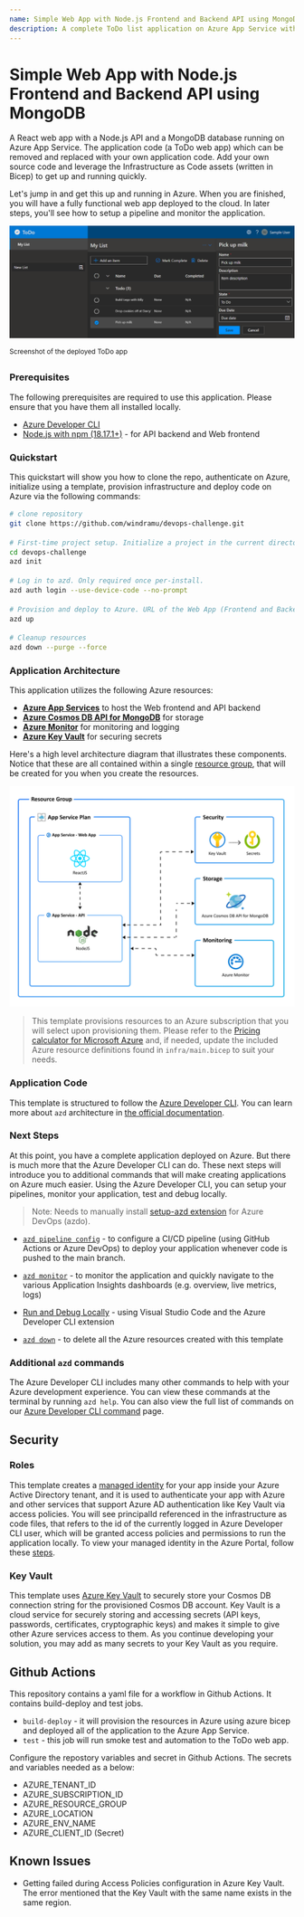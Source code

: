 ```yaml
---
name: Simple Web App with Node.js Frontend and Backend API using MongoDB
description: A complete ToDo list application on Azure App Service with Node.js API and Azure Cosmos API for MongoDB for storage. 
---
```


# Simple Web App with Node.js Frontend and Backend API using MongoDB

A React web app with a Node.js API and a MongoDB database running on Azure App Service. The application code (a ToDo web app) which can be removed and replaced with your own application code. Add your own source code and leverage the Infrastructure as Code assets (written in Bicep) to get up and running quickly.

Let's jump in and get this up and running in Azure. When you are finished, you will have a fully functional web app deployed to the cloud. In later steps, you'll see how to setup a pipeline and monitor the application.

!["Screenshot of deployed ToDo app"](assets/web.png)

<sup>Screenshot of the deployed ToDo app</sup>

### Prerequisites

The following prerequisites are required to use this application. Please ensure that you have them all installed locally.

- [Azure Developer CLI](https://aka.ms/azd-install)
- [Node.js with npm (18.17.1+)](https://nodejs.org/) - for API backend and Web frontend

### Quickstart
This quickstart will show you how to clone the repo, authenticate on Azure, initialize using a template, provision infrastructure and deploy code on Azure via the following commands:

```bash
# clone repository
git clone https://github.com/windramu/devops-challenge.git

# First-time project setup. Initialize a project in the current directory, enter unique environment name. 
cd devops-challenge 
azd init

# Log in to azd. Only required once per-install.
azd auth login --use-device-code --no-prompt

# Provision and deploy to Azure. URL of the Web App (Frontend and Backend API) will shown at the end of the process.
azd up

# Cleanup resources
azd down --purge --force
```

### Application Architecture

This application utilizes the following Azure resources:

- [**Azure App Services**](https://docs.microsoft.com/azure/app-service/) to host the Web frontend and API backend
- [**Azure Cosmos DB API for MongoDB**](https://docs.microsoft.com/azure/cosmos-db/mongodb/mongodb-introduction) for storage
- [**Azure Monitor**](https://docs.microsoft.com/azure/azure-monitor/) for monitoring and logging
- [**Azure Key Vault**](https://docs.microsoft.com/azure/key-vault/) for securing secrets

Here's a high level architecture diagram that illustrates these components. Notice that these are all contained within a single [resource group](https://docs.microsoft.com/azure/azure-resource-manager/management/manage-resource-groups-portal), that will be created for you when you create the resources.

!["Application architecture diagram"](assets/resources.png)

> This template provisions resources to an Azure subscription that you will select upon provisioning them. Please refer to the [Pricing calculator for Microsoft Azure](https://azure.microsoft.com/pricing/calculator/) and, if needed, update the included Azure resource definitions found in `infra/main.bicep` to suit your needs.

### Application Code

This template is structured to follow the [Azure Developer CLI](https://aka.ms/azure-dev/overview). You can learn more about `azd` architecture in [the official documentation](https://learn.microsoft.com/azure/developer/azure-developer-cli/make-azd-compatible?pivots=azd-create#understand-the-azd-architecture).

### Next Steps

At this point, you have a complete application deployed on Azure. But there is much more that the Azure Developer CLI can do. These next steps will introduce you to additional commands that will make creating applications on Azure much easier. Using the Azure Developer CLI, you can setup your pipelines, monitor your application, test and debug locally.

> Note: Needs to manually install [setup-azd extension](https://marketplace.visualstudio.com/items?itemName=ms-azuretools.azd) for Azure DevOps (azdo).

- [`azd pipeline config`](https://learn.microsoft.com/azure/developer/azure-developer-cli/configure-devops-pipeline?tabs=GitHub) - to configure a CI/CD pipeline (using GitHub Actions or Azure DevOps) to deploy your application whenever code is pushed to the main branch. 

- [`azd monitor`](https://learn.microsoft.com/azure/developer/azure-developer-cli/monitor-your-app) - to monitor the application and quickly navigate to the various Application Insights dashboards (e.g. overview, live metrics, logs)

- [Run and Debug Locally](https://learn.microsoft.com/azure/developer/azure-developer-cli/debug?pivots=ide-vs-code) - using Visual Studio Code and the Azure Developer CLI extension

- [`azd down`](https://learn.microsoft.com/azure/developer/azure-developer-cli/reference#azd-down) - to delete all the Azure resources created with this template 

### Additional `azd` commands

The Azure Developer CLI includes many other commands to help with your Azure development experience. You can view these commands at the terminal by running `azd help`. You can also view the full list of commands on our [Azure Developer CLI command](https://aka.ms/azure-dev/ref) page.

## Security

### Roles

This template creates a [managed identity](https://docs.microsoft.com/azure/active-directory/managed-identities-azure-resources/overview) for your app inside your Azure Active Directory tenant, and it is used to authenticate your app with Azure and other services that support Azure AD authentication like Key Vault via access policies. You will see principalId referenced in the infrastructure as code files, that refers to the id of the currently logged in Azure Developer CLI user, which will be granted access policies and permissions to run the application locally. To view your managed identity in the Azure Portal, follow these [steps](https://docs.microsoft.com/azure/active-directory/managed-identities-azure-resources/how-to-view-managed-identity-service-principal-portal).

### Key Vault

This template uses [Azure Key Vault](https://docs.microsoft.com/azure/key-vault/general/overview) to securely store your Cosmos DB connection string for the provisioned Cosmos DB account. Key Vault is a cloud service for securely storing and accessing secrets (API keys, passwords, certificates, cryptographic keys) and makes it simple to give other Azure services access to them. As you continue developing your solution, you may add as many secrets to your Key Vault as you require.

## Github Actions

This repository contains a yaml file for a workflow in Github Actions. It contains build-deploy and test jobs. 
- `build-deploy` - it will provision the resources in Azure using azure bicep and deployed all of the application to the Azure App Service.
- `test` - this job will run smoke test and automation to the ToDo web app.

Configure the repostory variables and secret in Github Actions. The secrets and variables needed as a below:
- AZURE_TENANT_ID
- AZURE_SUBSCRIPTION_ID
- AZURE_RESOURCE_GROUP
- AZURE_LOCATION
- AZURE_ENV_NAME
- AZURE_CLIENT_ID (Secret)

## Known Issues

- Getting failed during Access Policies configuration in Azure Key Vault. The error mentioned that the Key Vault with the same name exists in the same region.
